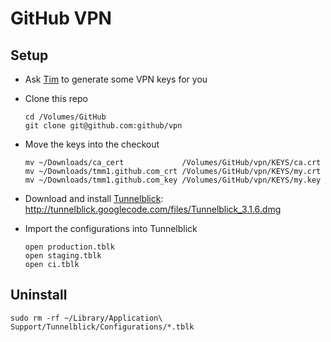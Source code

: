 # GitHub VPN

## Setup

* Ask [Tim](tim@github.com) to generate some VPN keys for you
* Clone this repo

      cd /Volumes/GitHub
      git clone git@github.com:github/vpn

* Move the keys into the checkout

      mv ~/Downloads/ca_cert             /Volumes/GitHub/vpn/KEYS/ca.crt
      mv ~/Downloads/tmm1.github.com_crt /Volumes/GitHub/vpn/KEYS/my.crt
      mv ~/Downloads/tmm1.github.com_key /Volumes/GitHub/vpn/KEYS/my.key

* Download and install [Tunnelblick](http://code.google.com/p/tunnelblick): http://tunnelblick.googlecode.com/files/Tunnelblick_3.1.6.dmg
* Import the configurations into Tunnelblick

      open production.tblk
      open staging.tblk
      open ci.tblk

## Uninstall

    sudo rm -rf ~/Library/Application\ Support/Tunnelblick/Configurations/*.tblk
